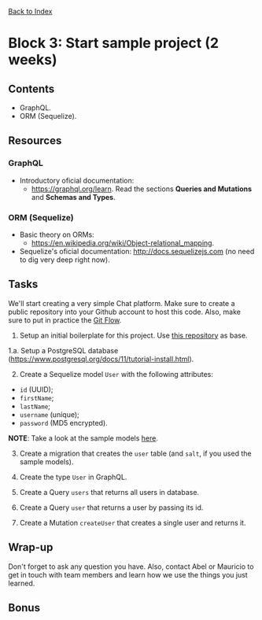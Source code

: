 [Back to Index](../../README.md)

# Block 3: Start sample project (2 weeks)

## Contents

- GraphQL.
- ORM (Sequelize).

## Resources

### GraphQL

- Introductory oficial documentation:
  - https://graphql.org/learn. Read the sections **Queries and Mutations** and **Schemas and Types**.

### ORM (Sequelize)

- Basic theory on ORMs:
  - https://en.wikipedia.org/wiki/Object-relational_mapping.
- Sequelize's oficial documentation: http://docs.sequelizejs.com (no need to dig very deep right now).

## Tasks

We'll start creating a very simple Chat platform. Make sure to create a public repository into your Github account to host this code. Also, make sure to put in practice the [Git Flow](https://datasift.github.io/gitflow/IntroducingGitFlow.html).

1. Setup an initial boilerplate for this project. Use [this repository](https://github.com/abelosorio/graphql-boilerplate) as base.

  1.a. Setup a PostgreSQL database (https://www.postgresql.org/docs/11/tutorial-install.html).

2. Create a Sequelize model `User` with the following attributes:
  - `id` (UUID);
  - `firstName`;
  - `lastName`;
  - `username` (unique);
  - `password` (MD5 encrypted).
  
**NOTE**: Take a look at the sample models [here](sample-models).

3. Create a migration that creates the `user` table (and `salt`, if you used the sample models).

4. Create the type `User` in GraphQL.

5. Create a Query `users` that returns all users in database.

6. Create a Query `user` that returns a user by passing its id.

7. Create a Mutation `createUser` that creates a single user and returns it.

## Wrap-up

Don't forget to ask any question you have. Also, contact Abel or Mauricio to get in touch with team members and learn how we use the things you just learned.

## Bonus
